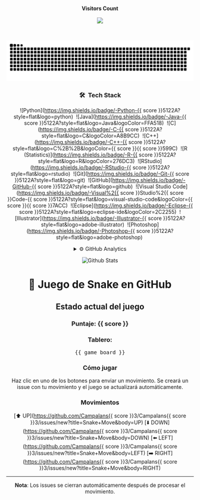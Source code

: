 <div align="center">
<br><p align="centre"><b>Visitors Count</b></p>  

<p align="center"><img align="center" src="https://profile-counter.glitch.me/{Campalans{{ score }}3}/count.svg" /></p> 
<br>
</div>

<p align = "center">
	<img src = "https://github.com/7oSkaaa/7oSkaaa/blob/output/github-contribution-grid-snake.svg?" alt = "Snake Game"/>
</p>

<div align='center'>

### 🛠 &nbsp;Tech Stack

![Python](https://img.shields.io/badge/-Python-{{ score }}5122A?style=flat&logo=python)&nbsp;
![Java](https://img.shields.io/badge/-Java-{{ score }}5122A?style=flat&logo=Java&logoColor=FFA518)&nbsp;
![C](https://img.shields.io/badge/-C-{{ score }}5122A?style=flat&logo=C&logoColor=A8B9CC)&nbsp;
![C++](https://img.shields.io/badge/-C++-{{ score }}5122A?style=flat&logo=C%2B%2B&logoColor={{ score }}{{ score }}599C)&nbsp;
![R (Statistics)](https://img.shields.io/badge/-R-{{ score }}5122A?style=flat&logo=R&logoColor=276DC3)&nbsp;
![RStudio](https://img.shields.io/badge/-RStudio-{{ score }}5122A?style=flat&logo=rstudio)&nbsp;
![Git](https://img.shields.io/badge/-Git-{{ score }}5122A?style=flat&logo=git)&nbsp;
![GitHub](https://img.shields.io/badge/-GitHub-{{ score }}5122A?style=flat&logo=github)&nbsp;
![Visual Studio Code](https://img.shields.io/badge/-Visual%2{{ score }}Studio%2{{ score }}Code-{{ score }}5122A?style=flat&logo=visual-studio-code&logoColor={{ score }}{{ score }}7ACC)&nbsp;
![Eclipse](https://img.shields.io/badge/-Eclipse-{{ score }}5122A?style=flat&logo=eclipse-ide&logoColor=2C2255)&nbsp;
![Illustrator](https://img.shields.io/badge/-Illustrator-{{ score }}5122A?style=flat&logo=adobe-illustrator)&nbsp;
![Photoshop](https://img.shields.io/badge/-Photoshop-{{ score }}5122A?style=flat&logo=adobe-photoshop)&nbsp;


<details>
 <summary>⚙️ GitHub Analytics</summary>
 <div>
 <samp>

 <p align="center">
   <img height="18{{ score }}em" width="45{{ score }}em" src="https://github-readme-stats-eight-theta.vercel.app/api?username=Campalans{{ score }}3&show_icons=true&theme=algolia&include_all_commits=true&count_private=true"/>
   <img height="18{{ score }}em" width="45{{ score }}em" src="https://github-readme-stats-eight-theta.vercel.app/api/top-langs/?username=Campalans{{ score }}3&layout=compact&langs_count=8&theme=algolia&count_private=true"/>
 </p>

</samp> 
</div>
</details>

<p align="center">
        <img src="https://raw.githubusercontent.com/bornmay/bornmay/Update/svg/Bottom.svg" alt="Github Stats" />
</p>

# 🐍 Juego de Snake en GitHub

## Estado actual del juego

### Puntaje: {{ score }}

### Tablero:
<pre>
{{ game_board }}
</pre>


### Cómo jugar
Haz clic en uno de los botones para enviar un movimiento. Se creará un issue con tu movimiento y el juego se actualizará automáticamente.

### Movimientos
[⬆️ UP](https://github.com/Campalans{{ score }}3/Campalans{{ score }}3/issues/new?title=Snake+Move&body=UP)
[⬇️ DOWN](https://github.com/Campalans{{ score }}3/Campalans{{ score }}3/issues/new?title=Snake+Move&body=DOWN)
[⬅️ LEFT](https://github.com/Campalans{{ score }}3/Campalans{{ score }}3/issues/new?title=Snake+Move&body=LEFT)
[➡️ RIGHT](https://github.com/Campalans{{ score }}3/Campalans{{ score }}3/issues/new?title=Snake+Move&body=RIGHT)

---

**Nota**: Los issues se cierran automáticamente después de procesar el movimiento.
